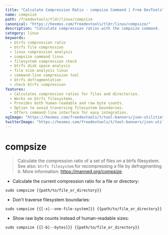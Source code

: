 ```yaml
---
title: "Calculate Compression Ratio - compsize Command | Free DevTools"
name: compsize
path: /freedevtools/tldr/linux/compsize
canonical: "https://hexmos.com/freedevtools/tldr/linux/compsize/"
description: "Calculate compression ratios with the compsize command.  Analyze file and directory compression on btrfs filesystems. Free online tool, no registration required."
category: linux
keywords:
  - btrfs compression ratio
  - btrfs file compression
  - linux compression analysis
  - compsize command linux
  - filesystem compression check
  - btrfs disk space analysis
  - file size analysis linux
  - command-line compression tool
  - btrfs defragmentation
  - check btrfs compression
features:
  - Calculates compression ratios for files and directories.
  - Works on btrfs filesystems.
  - Provides both human-readable and raw byte counts.
  - Option to avoid traversing filesystem boundaries.
  - Offers command-line interface for easy integration.
ogImage: "https://hexmos.com/freedevtools/t/tool-banners/json-utilities-banner.png"
twitterImage: "https://hexmos.com/freedevtools/t/tool-banners/json-utilities-banner.png"
---
```


# compsize

> Calculate the compression ratio of a set of files on a btrfs filesystem.
> See also: `btrfs filesystem` for recompressing a file by defragmenting it.
> More information: <https://manned.org/compsize>.

- Calculate the current compression ratio for a file or directory:

`sudo compsize {{path/to/file_or_directory}}`

- Don't traverse filesystem boundaries:

`sudo compsize {{[-x|--one-file-system]}} {{path/to/file_or_directory}}`

- Show raw byte counts instead of human-readable sizes:

`sudo compsize {{[-b|--bytes]}} {{path/to/file_or_directory}}`
